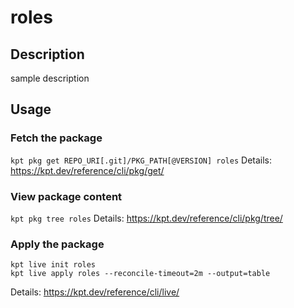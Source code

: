 # roles

## Description
sample description

## Usage

### Fetch the package
`kpt pkg get REPO_URI[.git]/PKG_PATH[@VERSION] roles`
Details: https://kpt.dev/reference/cli/pkg/get/

### View package content
`kpt pkg tree roles`
Details: https://kpt.dev/reference/cli/pkg/tree/

### Apply the package
```
kpt live init roles
kpt live apply roles --reconcile-timeout=2m --output=table
```
Details: https://kpt.dev/reference/cli/live/
